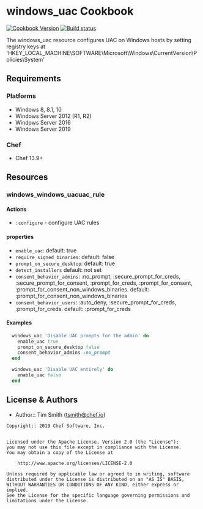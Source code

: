 # windows_uac Cookbook

[![Cookbook Version](https://img.shields.io/cookbook/v/windows_uac.svg)](https://supermarket.chef.io/cookbooks/windows_uac) [![Build status](https://ci.appveyor.com/api/projects/status/39o3tnenw2njhw1b/branch/master?svg=true)](https://ci.appveyor.com/project/ChefWindowsCookbooks/windows-firewall/branch/master)

The windows_uac resource configures UAC on Windows hosts by setting registry keys at 'HKEY_LOCAL_MACHINE\SOFTWARE\Microsoft\Windows\CurrentVersion\Policies\System'

## Requirements

### Platforms

- Windows 8, 8.1, 10
- Windows Server 2012 (R1, R2)
- Windows Server 2016
- Windows Server 2019

### Chef

- Chef 13.9+

## Resources

### windows_windows_uacuac_rule

#### Actions

- `:configure` - configure UAC rules

#### properties

- `enable_uac`: default: true
- `require_signed_binaries`: default: false
- `prompt_on_secure_desktop`: default: true
- `detect_installers` default: not set
- `consent_behavior_admins`: :no_prompt, :secure_prompt_for_creds, :secure_prompt_for_consent, :prompt_for_creds, :prompt_for_consent, :prompt_for_consent_non_windows_binaries. default: :prompt_for_consent_non_windows_binaries
- `consent_behavior_users`: :auto_deny, :secure_prompt_for_creds, :prompt_for_creds. default: :prompt_for_creds

#### Examples

```ruby
  windows_uac 'Disable UAC prompts for the admin' do
    enable_uac true
    prompt_on_secure_desktop false
    consent_behavior_admins :no_prompt
  end
```

```ruby
  windows_uac 'Disable UAC entirely' do
    enable_uac false
  end
```

## License & Authors

- Author:: Tim Smith (tsmith@chef.io)

```text
Copyright:: 2019 Chef Software, Inc.


Licensed under the Apache License, Version 2.0 (the "License");
you may not use this file except in compliance with the License.
You may obtain a copy of the License at

    http://www.apache.org/licenses/LICENSE-2.0

Unless required by applicable law or agreed to in writing, software
distributed under the License is distributed on an "AS IS" BASIS,
WITHOUT WARRANTIES OR CONDITIONS OF ANY KIND, either express or implied.
See the License for the specific language governing permissions and
limitations under the License.
```

